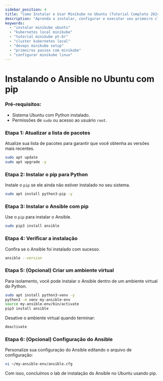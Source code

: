 ```yaml
---
sidebar_position: 4
title: "Como Instalar e Usar Minikube no Ubuntu (Tutorial Completo 2024)"
description: "Aprenda a instalar, configurar e executar seu primeiro cluster Kubernetes local com Minikube. Guia passo a passo em português para DevOps e desenvolvedores."
keywords:
  - "instalar minikube ubuntu"
  - "kubernetes local minikube"
  - "tutorial minikube pt-br"
  - "cluster kubernetes local"
  - "devops minikube setup"
  - "primeiros passos com minikube"
  - "configurar minikube linux"
---
```


# Instalando o Ansible no Ubuntu com pip

### Pré-requisitos:
- Sistema Ubuntu com Python instalado.
- Permissões de `sudo` ou acesso ao usuário `root`.

### Etapa 1: Atualizar a lista de pacotes
Atualize sua lista de pacotes para garantir que você obtenha as versões mais recentes.
```bash
sudo apt update
sudo apt upgrade -y
```

### Etapa 2: Instalar o pip para Python
Instale o `pip` se ele ainda não estiver instalado no seu sistema.
```bash
sudo apt install python3-pip -y
```

### Etapa 3: Instalar o Ansible com pip
Use o `pip` para instalar o Ansible.
```bash
sudo pip3 install ansible
```

### Etapa 4: Verificar a instalação
Confira se o Ansible foi instalado com sucesso.
```bash
ansible --version
```

### Etapa 5: (Opcional) Criar um ambiente virtual
Para isolamento, você pode instalar o Ansible dentro de um ambiente virtual do Python.
```bash
sudo apt install python3-venv -y
python3 -m venv my-ansible-env
source my-ansible-env/bin/activate
pip3 install ansible
```
Desative o ambiente virtual quando terminar:
```bash
deactivate
```

### Etapa 6: (Opcional) Configuração do Ansible
Personalize sua configuração do Ansible editando o arquivo de configuração:
```bash
vi ~/my-ansible-env/ansible.cfg
```

Com isso, concluímos o lab de instalação do Ansible no Ubuntu usando pip.